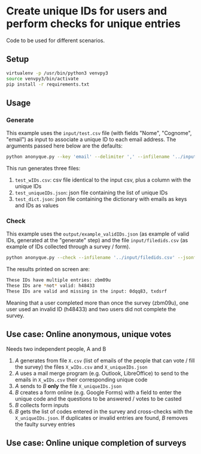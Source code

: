 # Create unique IDs for users and perform checks for unique entries

Code to be used for different scenarios.

## Setup

```bash 
virtualenv -p /usr/bin/python3 venvpy3
source venvpy3/bin/activate
pip install -r requirements.txt
```

## Usage


### Generate
	
This example uses the `input/test.csv` file (with fields "Nome", "Cognome", "email") as input to associate a unique ID to each email address. The arguments passed here below are the defaults:
	
```bash
python anonyque.py --key 'email' --delimiter ',' --infilename '../input/test.csv' --generate
```

This run generates three files:

1. `test_wIDs.csv`: csv file identical to the input csv, plus a column with the unique IDs
2. `test_uniqueIDs.json`: json file containing the list of unique IDs
3. `test_dict.json`: json file containing the dictionary with emails as keys and IDs as values


### Check

This example uses the `output/example_validIDs.json` (as example of valid IDs, generated at the "generate" step) and the file `input/filedids.csv` (as example of IDs collected through a survey / form).

```bash
python anonyque.py --check --infilename '../input/filedids.csv' --jsonfilename '../output/example_validIDs.json' --key 'UniqueID'
```

The results printed on screen are:

```bash
These IDs have multiple entries: zbm09u
These IDs are *not* valid: h48433
These IDs are valid and missing in the input: 0dqq83, txdsrf
```

Meaning that a user completed more than once the survey (zbm09u), one user used an invalid ID (h48433) and two users did not complete the survey.

## Use case: Online anonymous, unique votes

Needs two independent people, A and B

1. *A* generates from file `X.csv` (list of emails of the people that can vote / fill the survey) the files `X_wIDs.csv` and `X_uniqueIDs.json`
2. *A* uses a mail merge program (e.g. Outlook, LibreOffice) to send to the emails in `X_wIDs.csv` their corresponding unique code
3. *A* sends to *B* **only** the file `X_uniqueIDs.json`
4. *B* creates a form online (e.g. Google Forms) with a field to enter the unique code and the questions to be answered / votes to be casted
5. *B* collects form inputs
6. *B* gets the list of codes entered in the survey and cross-checks with the `X_uniqueIDs.json`. If duplicates or invalid entries are found, *B* removes the faulty survey entries

	
## Use case: Online unique completion of surveys

